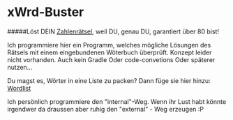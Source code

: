 # xWrd-Buster
#####Löst DEIN [Zahlenrätsel](https://de.wikipedia.org/wiki/Kreuzwortr%C3%A4tsel#Zahlenr.C3.A4tsel), weil DU, genau DU, garantiert über 80 bist!


Ich programmiere hier ein Programm, welches mögliche Lösungen des Rätsels mit einem eingebundenen Wöterbuch überprüft.
Konzept leider nicht vorhanden.
Auch kein Gradle
Oder code-convetions
Oder späterer nutzen...

Du magst es, Wörter in eine Liste zu packen?
Dann füge sie hier hinzu: [Wordlist](https://github.com/Reisbrot/xWrd-Buster/blob/master/Devvn/bin/devvn/wordlist)

Ich persönlich programmiere den "internal"-Weg. Wenn ihr Lust habt könnte irgendwer da draussen aber ruhig den "external" - Weg erzeugen :P
